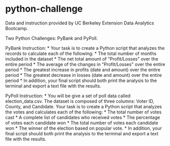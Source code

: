 # python-challenge

Data and instruction provided by UC Berkeley Extension Data Analytics Bootcamp.

Two Python Challenges: PyBank and PyPoll.

PyBank Instruction:
    * Your task is to create a Python script that analyzes the records to calculate each of the following:
        * The total number of months included in the dataset
        * The net total amount of "Profit/Losses" over the entire period
        * The average of the changes in "Profit/Losses" over the entire period
        * The greatest increase in profits (date and amount) over the entire period
        * The greatest decrease in losses (date and amount) over the entire period
        * In addition, your final script should both print the analysis to the terminal and export a text file with the results.

PyPoll Instruction:
    * You will be give a set of poll data called election_data.csv. The dataset is composed of three columns: Voter ID, County, and Candidate. Your task is to create a Python script that analyzes the votes and calculates each of the following:
        * The total number of votes cast
        * A complete list of candidates who received votes
        * The percentage of votes each candidate won
        * The total number of votes each candidate won
        * The winner of the election based on popular vote.
        * In addition, your final script should both print the analysis to the terminal and export a text file with the results.


        
        






